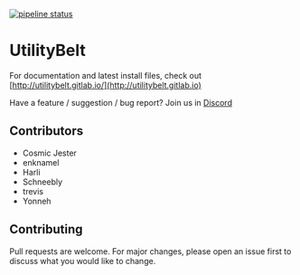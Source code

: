 
[![pipeline status](https://gitlab.com/utilitybelt/utilitybelt.gitlab.io/badges/master/pipeline.svg)](https://gitlab.com/utilitybelt/utilitybelt.gitlab.io/commits/master)

# UtilityBelt
For documentation and latest install files, check out [http://utilitybelt.gitlab.io/](http://utilitybelt.gitlab.io)

Have a feature / suggestion / bug report? Join us in [Discord](https://discord.gg/c75pPaz)

## Contributors
* Cosmic Jester
* enknamel
* Harli
* Schneebly
* trevis
* Yonneh

## Contributing
Pull requests are welcome. For major changes, please open an issue first to discuss what you would like to change.